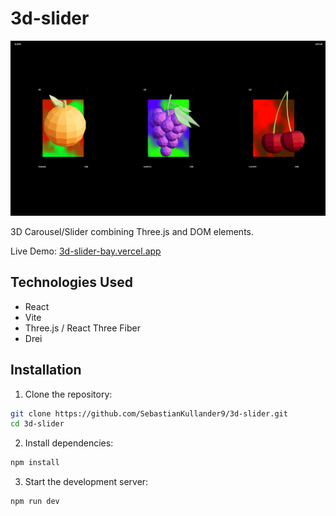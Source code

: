 # 3d-slider

![Demo Screenshot](public/slider.png)

3D Carousel/Slider combining Three.js and DOM elements.

Live Demo: [3d-slider-bay.vercel.app](https://3d-slider-bay.vercel.app)

## Technologies Used

- React
- Vite
- Three.js / React Three Fiber
- Drei

## Installation

1. Clone the repository:

```bash
git clone https://github.com/SebastianKullander9/3d-slider.git
cd 3d-slider
```

2. Install dependencies:

```bash
npm install
```

3. Start the development server:

```bash
npm run dev
```
